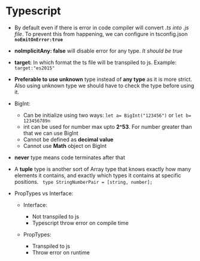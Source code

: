 # Typescript

- By default even if there is error in code compiler will convert *.ts into .js file*. To prevent this from happening, we can configure in tsconfig.json **```noEmitOnError:true```**
- **noImplicitAny: false** will disable error for any type. *It should be true*
- **target:** In which format the ts file will be transpiled to js. Example: ```target:"es2015"```
- **Preferable to use unknown** type instead of **any type** as it is more strict.
Also using unknown type we should have to check the type before using it.
- BigInt: 
    - Can be initialize using two ways: ```let a= BigInt("123456")``` or ```let b= 123456789n```
    - int can be used for number max upto **2^53**. For number greater than that we can use BigInt
    - Cannot be defined as **decimal value**
    - Cannot use **Math** object on BigInt

- **never** type means code terminates after that    
- A **tuple** type is another sort of Array type that knows exactly how many elements it contains, and exactly which types it contains at specific positions.
    ``` type StringNumberPair = [string, number];```
- PropTypes vs Interface:
    - Interface:
        - Not transpiled to js
        - Typescript throw error on compile time

    - PropTypes:
        - Transpiled to js
        - Throw error on runtime     
